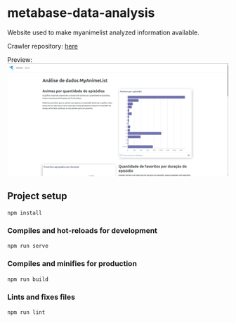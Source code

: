 # metabase-data-analysis

Website used to make myanimelist analyzed information available.

Crawler repository: [here](https://github.com/marcos-inja/data-visualization-crawler)

Preview:
![website preview](./doc/website.png)


## Project setup
```
npm install
```

### Compiles and hot-reloads for development
```
npm run serve
```

### Compiles and minifies for production
```
npm run build
```

### Lints and fixes files
```
npm run lint
```

